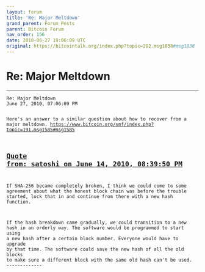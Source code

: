```yaml
---
layout: forum
title: 'Re: Major Meltdown'
grand_parent: Forum Posts
parent: Bitcoin Forum
nav_order: 156
date: 2010-06-27 19:06:09 UTC
original: https://bitcointalk.org/index.php?topic=202.msg1838#msg1838
---
```


# Re: Major Meltdown
---

<div class="language-plaintext highlighter-rouge"><div class="highlight"><pre class="highlight">
<code>Re: Major Meltdown
June 27, 2010, 07:06:09 PM

Here's an answer to a similar question about how to recover from a major meltdown.
https://www.bitcoin.org/smf/index.php?topic=191.msg1585#msg1585

<a href="https://bitcointalk.org/index.php?topic=191.msg1585#msg1585">Quote from: satoshi on June 14, 2010, 08:39:50 PM</a>
-------------
If SHA-256 became completely broken, I think we could come to some agreement about what the honest block chain was before the trouble started, lock that in and continue from there with a new hash function.

If the hash breakdown came gradually, we could transition to a new hash in an orderly way.  The software would be programmed to start using a new hash after a certain block number.  Everyone would have to upgrade by that time.  The software could save the new hash of all the old blocks to make sure a different block with the same old hash can't be used.
-------------</code></pre></div></div>

